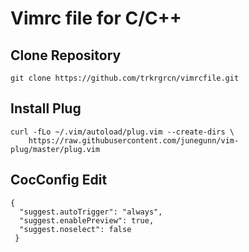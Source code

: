 # Vimrc file for C/C++

## Clone Repository
```
git clone https://github.com/trkrgrcn/vimrcfile.git
```

## Install Plug
```
curl -fLo ~/.vim/autoload/plug.vim --create-dirs \
    https://raw.githubusercontent.com/junegunn/vim-plug/master/plug.vim
```

## CocConfig Edit
```
{
  "suggest.autoTrigger": "always",
  "suggest.enablePreview": true,
  "suggest.noselect": false
 }
```



